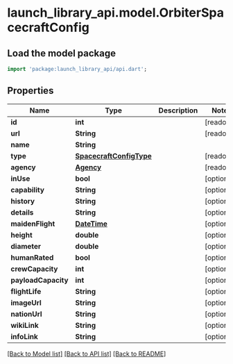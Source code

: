 # launch_library_api.model.OrbiterSpacecraftConfig

## Load the model package
```dart
import 'package:launch_library_api/api.dart';
```

## Properties
Name | Type | Description | Notes
------------ | ------------- | ------------- | -------------
**id** | **int** |  | [readonly] 
**url** | **String** |  | [readonly] 
**name** | **String** |  | 
**type** | [**SpacecraftConfigType**](SpacecraftConfigType.md) |  | [readonly] 
**agency** | [**Agency**](Agency.md) |  | [readonly] 
**inUse** | **bool** |  | [optional] 
**capability** | **String** |  | [optional] 
**history** | **String** |  | [optional] 
**details** | **String** |  | [optional] 
**maidenFlight** | [**DateTime**](DateTime.md) |  | [optional] 
**height** | **double** |  | [optional] 
**diameter** | **double** |  | [optional] 
**humanRated** | **bool** |  | [optional] 
**crewCapacity** | **int** |  | [optional] 
**payloadCapacity** | **int** |  | [optional] 
**flightLife** | **String** |  | [optional] 
**imageUrl** | **String** |  | [optional] 
**nationUrl** | **String** |  | [optional] 
**wikiLink** | **String** |  | [optional] 
**infoLink** | **String** |  | [optional] 

[[Back to Model list]](../README.md#documentation-for-models) [[Back to API list]](../README.md#documentation-for-api-endpoints) [[Back to README]](../README.md)


